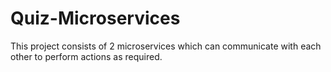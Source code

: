 # Quiz-Microservices
This project consists of 2 microservices which can communicate with each other to perform actions as required.
